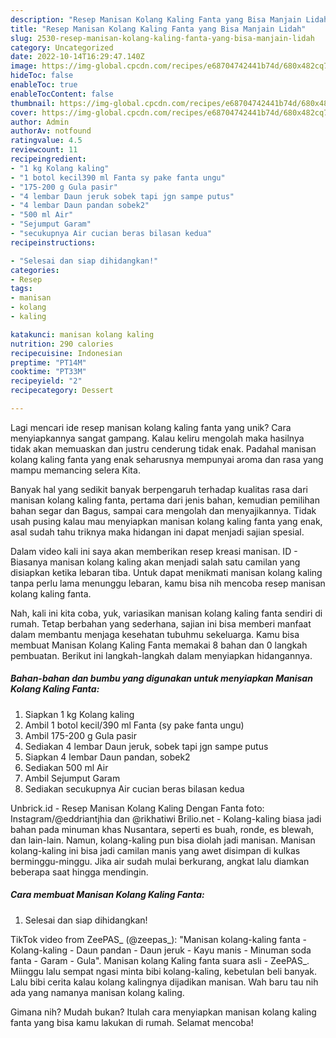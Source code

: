 ```yaml
---
description: "Resep Manisan Kolang Kaling Fanta yang Bisa Manjain Lidah"
title: "Resep Manisan Kolang Kaling Fanta yang Bisa Manjain Lidah"
slug: 2530-resep-manisan-kolang-kaling-fanta-yang-bisa-manjain-lidah
category: Uncategorized
date: 2022-10-14T16:29:47.140Z
image: https://img-global.cpcdn.com/recipes/e68704742441b74d/680x482cq70/manisan-kolang-kaling-fanta-foto-resep-utama.jpg
hideToc: false
enableToc: true
enableTocContent: false
thumbnail: https://img-global.cpcdn.com/recipes/e68704742441b74d/680x482cq70/manisan-kolang-kaling-fanta-foto-resep-utama.jpg
cover: https://img-global.cpcdn.com/recipes/e68704742441b74d/680x482cq70/manisan-kolang-kaling-fanta-foto-resep-utama.jpg
author: Admin
authorAv: notfound
ratingvalue: 4.5
reviewcount: 11
recipeingredient:
- "1 kg Kolang kaling"
- "1 botol kecil390 ml Fanta sy pake fanta ungu"
- "175-200 g Gula pasir"
- "4 lembar Daun jeruk sobek tapi jgn sampe putus"
- "4 lembar Daun pandan sobek2"
- "500 ml Air"
- "Sejumput Garam"
- "secukupnya Air cucian beras bilasan kedua"
recipeinstructions:

- "Selesai dan siap dihidangkan!"
categories:
- Resep
tags:
- manisan
- kolang
- kaling

katakunci: manisan kolang kaling 
nutrition: 290 calories
recipecuisine: Indonesian
preptime: "PT14M"
cooktime: "PT33M"
recipeyield: "2"
recipecategory: Dessert

---
```





Lagi mencari ide resep manisan kolang kaling fanta yang unik? Cara menyiapkannya sangat gampang. Kalau keliru mengolah maka hasilnya tidak akan memuaskan dan justru cenderung tidak enak. Padahal manisan kolang kaling fanta yang enak seharusnya mempunyai aroma dan rasa yang mampu memancing selera Kita.





Banyak hal yang sedikit banyak berpengaruh terhadap kualitas rasa dari manisan kolang kaling fanta, pertama dari jenis bahan, kemudian pemilihan bahan segar dan Bagus, sampai cara mengolah dan menyajikannya. Tidak usah pusing kalau mau menyiapkan manisan kolang kaling fanta yang enak,      asal sudah tahu triknya maka hidangan ini dapat menjadi sajian spesial.














Dalam video kali ini saya akan memberikan resep kreasi manisan. ID - Biasanya manisan kolang kaling akan menjadi salah satu camilan yang disiapkan ketika lebaran tiba. Untuk dapat menikmati manisan kolang kaling tanpa perlu lama menunggu lebaran, kamu bisa nih mencoba resep manisan kolang kaling fanta.






Nah, kali ini kita coba, yuk, variasikan manisan kolang kaling fanta sendiri di rumah. Tetap berbahan yang sederhana, sajian ini bisa memberi manfaat dalam membantu menjaga kesehatan tubuhmu sekeluarga. Kamu bisa membuat Manisan Kolang Kaling Fanta memakai 8 bahan dan 0 langkah pembuatan. Berikut ini langkah-langkah dalam menyiapkan hidangannya.

<!--inarticleads1-->

##### Bahan-bahan dan bumbu yang digunakan untuk menyiapkan Manisan Kolang Kaling Fanta:

1. Siapkan 1 kg Kolang kaling
1. Ambil 1 botol kecil/390 ml Fanta (sy pake fanta ungu)
1. Ambil 175-200 g Gula pasir
1. Sediakan 4 lembar Daun jeruk, sobek tapi jgn sampe putus
1. Siapkan 4 lembar Daun pandan, sobek2
1. Sediakan 500 ml Air
1. Ambil Sejumput Garam
1. Sediakan secukupnya Air cucian beras bilasan kedua


Unbrick.id - Resep Manisan Kolang Kaling Dengan Fanta foto: Instagram/@eddriantjhia dan @rikhatiwi Brilio.net - Kolang-kaling biasa jadi bahan pada minuman khas Nusantara, seperti es buah, ronde, es blewah, dan lain-lain. Namun, kolang-kaling pun bisa diolah jadi manisan. Manisan kolang-kaling ini bisa jadi camilan manis yang awet disimpan di kulkas berminggu-minggu. Jika air sudah mulai berkurang, angkat lalu diamkan beberapa saat hingga mendingin. 

<!--inarticleads2-->

##### Cara membuat Manisan Kolang Kaling Fanta:


1. Selesai dan siap dihidangkan!

TikTok video from ZeePAS_ (@zeepas_): &#34;Manisan kolang-kaling fanta - Kolang-kaling - Daun pandan - Daun jeruk - Kayu manis - Minuman soda fanta - Garam - Gula&#34;. Manisan kolang Kaling fanta suara asli - ZeePAS_. Miinggu lalu sempat ngasi minta bibi kolang-kaling, kebetulan beli banyak. Lalu bibi cerita kalau kolang kalingnya dijadikan manisan. Wah baru tau nih ada yang namanya manisan kolang kaling. 

Gimana nih? Mudah bukan? Itulah cara menyiapkan manisan kolang kaling fanta yang bisa kamu lakukan di rumah. Selamat mencoba!
